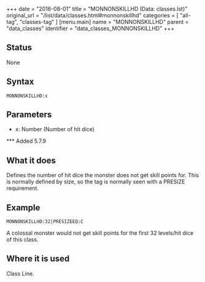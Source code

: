 +++
date = "2016-08-01"
title = "MONNONSKILLHD (Data: classes.lst)"
original_url = "/list/data/classes.html#monnonskillhd"
categories = [ "all-tag", "classes-tag" ]
[menu.main]
    name = "MONNONSKILLHD"
    parent = "data_classes"
    identifier = "data_classes_MONNONSKILLHD"
+++

## Status

None

## Syntax

`MONNONSKILLHD:x`

## Parameters

-   x: Number (Number of hit dice)



<span id="monnonskillhd"></span> \*\*\* Added 5.7.9

What it does
------------

Defines the number of hit dice the monster does not get skill points
for. This is normally defined by size, so the tag is normally seen with
a PRESIZE requirement.

Example
-------

`MONNONSKILLHD:32|PRESIZEEQ:C`

A colossal monster would not get skill points for the first 32
levels/hit dice of this class.

Where it is used
----------------

Class Line.

